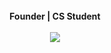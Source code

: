 <div align="center">
  <br />
  <b>Founder | CS Student</b>
  <br/ >
  <br/ >
  <img align="top" src="https://github-readme-stats.vercel.app/api/top-langs/?username=bituq&layout=compact&theme=dark&langs_count=6"/>
</div>

